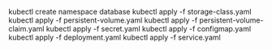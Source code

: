 kubectl create namespace database
kubectl apply -f storage-class.yaml
kubectl apply -f persistent-volume.yaml
kubectl apply -f persistent-volume-claim.yaml
kubectl apply -f secret.yaml
kubectl apply -f configmap.yaml
kubectl apply -f deployment.yaml
kubectl apply -f service.yaml
##